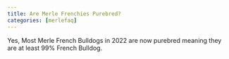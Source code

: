 ```yaml
---
title: Are Merle Frenchies Purebred?  
categories: [merlefaq]
---
```

Yes, Most Merle French Bulldogs in 2022 are now purebred meaning they are at least 99% French Bulldog.
